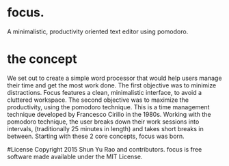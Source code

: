 # focus.
A minimalistic, productivity oriented text editor using pomodoro.

# the concept
We set out to create a simple word processor that would help users manage their time and get the most work done. The first objective was to minimize distractions. Focus features a clean, minimalistic interface, to avoid a cluttered workspace. The second objective was to maximize the productivity, using the pomodoro technique. This is a time management technique developed by Francesco Cirillo in the 1980s. Working with the pomodoro technique, the user breaks down their work sessions into intervals, (traditionally 25 minutes in length) and takes short breaks in between. Starting with these 2 core concepts, focus was born.

#License
Copyright 2015 Shun Yu Rao and contributors.
focus is free software made available under the MIT License.
